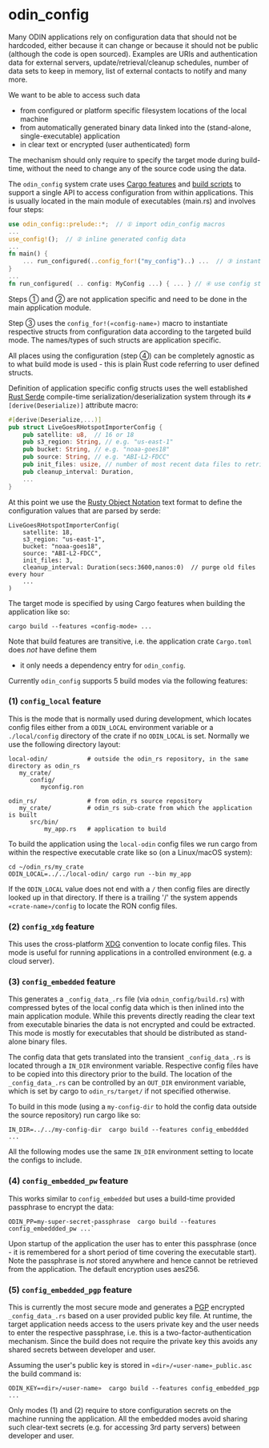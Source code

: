 # odin_config

Many ODIN applications rely on configuration data that should not be hardcoded, either because it can change or because it
should not be public (although the code is open sourced). Examples are URIs and authentication data for external servers,
update/retrieval/cleanup schedules, number of data sets to keep in memory, list of external contacts to notify and many more.

We want to be able to access such data

- from configured or platform specific filesystem locations of the local machine
- from automatically generated binary data linked into the (stand-alone, single-executable) application
- in clear text or encrypted (user authenticated) form

The mechanism should only require to specify the target mode during build-time, without the need to change any of the source
code using the data.

The `odin_config` system crate uses [Cargo features](https://doc.rust-lang.org/cargo/reference/features.html) and 
[build scripts](https://doc.rust-lang.org/cargo/reference/build-scripts.html) to support a single API to access configuration
from within applications. This is usually located in the main module of executables (main.rs) and involves four steps:

```rust
use odin_config::prelude::*;  // ① import odin_config macros
...
use_config!();  // ② inline generated config data
...
fn main() {
    ... run_configured(..config_for!("my_config")..) ...  // ③ instantiate structs from config data 
}
...
fn run_configured( .. config: MyConfig ...) { ... } // ④ use config structs
```

Steps ① and ② are not application specific and need to be done in the main application module.

Step ③ uses the `config_for!(«config-name»)` macro to instantiate respective structs from configuration data according
to the targeted build mode. The names/types of such structs are application specific.

All places using the configuration (step ④) can be completely agnostic as to what build mode is used - this is plain
Rust code referring to user defined structs.

Definition of application specific config structs uses the well established [Rust Serde](https://serde.rs/)
compile-time serialization/deserialization system through its `#[derive(Deserialize)]` attribute macro:

```rust
#[derive(Deserialize,...)]
pub struct LiveGoesRHotspotImporterConfig {
    pub satellite: u8,  // 16 or 18
    pub s3_region: String, // e.g. "us-east-1"
    pub bucket: String, // e.g. "noaa-goes18"
    pub source: String, // e.g. "ABI-L2-FDCC"
    pub init_files: usize, // number of most recent data files to retrieve
    pub cleanup_interval: Duration,
    ...
}
```

At this point we use the [Rusty Object Notation](https://docs.rs/ron/latest/ron/) text format to define the configuration 
values that are parsed by serde:

```ron
LiveGoesRHotspotImporterConfig(
    satellite: 18,
    s3_region: "us-east-1",
    bucket: "noaa-goes18",
    source: "ABI-L2-FDCC",
    init_files: 3,
    cleanup_interval: Duration(secs:3600,nanos:0)  // purge old files every hour
    ...
)
```

The target mode is specified by using Cargo features when building the application like so:
```shell
cargo build --features «config-mode» ...
```

Note that build features are transitive, i.e. the application crate `Cargo.toml` does *not* have define them
- it only needs a dependency entry for `odin_config`.

Currently `odin_config` supports 5 build modes via the following features:


### (1) `config_local` feature
This is the mode that is normally used during development, which locates config files either from a `ODIN_LOCAL` 
environment variable or a `./local/config` directory of the crate if no `ODIN_LOCAL` is set. Normally we use the
following directory layout:
```
local-odin/           # outside the odin_rs repository, in the same directory as odin_rs
   my_crate/
      config/
         myconfig.ron

odin_rs/              # from odin_rs source repository
   my_crate/          # odin_rs sub-crate from which the application is built
      src/bin/
          my_app.rs   # application to build
```

To build the application using the `local-odin` config files we run cargo from within the respective executable crate like so
(on a Linux/macOS system):

```shell
cd ~/odin_rs/my_crate
ODIN_LOCAL=../../local-odin/ cargo run --bin my_app
```

If the `ODIN_LOCAL` value does not end with a `/` then config files are directly looked up in that directory. If there is
a trailing '/' the system appends `«crate-name»/config` to locate the RON config files.

  
### (2) `config_xdg` feature 
This uses the cross-platform [XDG](https://specifications.freedesktop.org/basedir-spec/basedir-spec-latest.html) convention
to locate config files. This mode is useful for running applications in a controlled environment (e.g. a cloud server).


### (3) `config_embedded` feature 
This generates a `_config_data_.rs` file (via `odnin_config/build.rs`) with compressed bytes of the local config data which is
then inlined into the main application module. While this prevents directly reading the clear text from executable binaries
the data is not encrypted and could be extracted. This mode is mostly for executables that should be distributed as 
stand-alone binary files.

The config data that gets translated into the transient `_config_data_.rs` is located through a `IN_DIR` environment variable.
Respective config files have to be copied into this directory prior to the build. The location of the `_config_data_.rs` can
be controlled by an `OUT_DIR` environment variable, which is set by cargo to `odin_rs/target/` if not specified otherwise.

To build in this mode (using a `my-config-dir` to hold the config data outside the source repository) run cargo like so:
```shell
IN_DIR=../../my-config-dir  cargo build --features config_embeddded ...
```

All the following modes use the same `IN_DIR` environment setting to locate the configs to include. 


### (4) `config_embedded_pw` feature
This works similar to `config_embedded` but uses a build-time provided passphrase to encrypt the data:
```shell
ODIN_PP=my-super-secret-passphrase  cargo build --features config_embeddded_pw ...`
```
Upon startup of the application the user has to enter this passphrase (once - it is remembered for a short period of time
covering the executable start). Note the passphrase is *not* stored anywhere and hence cannot be retrieved from the application.
The default encryption uses aes256.

  
### (5) `config_embedded_pgp` feature
This is currently the most secure mode and generates a [PGP](https://en.wikipedia.org/wiki/Pretty_Good_Privacy) encrypted 
`_config_data_.rs` based on a user provided public key file. At runtime, the target application needs access to the users
private key and the user needs to enter the respective passphrase, i.e. this is a two-factor-authentication mechanism.
Since the build does not require the private key this avoids any shared secrets between developer and user.

Assuming the user's public key is stored in `«dir»/«user-name»_public.asc` the build command is:
```shell
ODIN_KEY=«dir»/«user-name»  cargo build --features config_embedded_pgp ...
```


Only modes (1) and (2) require to store configuration secrets on the machine running the application. All the embedded
modes avoid sharing such clear-text secrets (e.g. for accessing 3rd party servers) between developer and user.